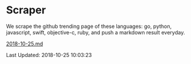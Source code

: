 # Scraper

We scrape the github trending page of these languages: go, python, javascript, swift, objective-c, ruby, and push a markdown result everyday.

[2018-10-25.md](https://github.com/henson/Scraper/blob/master/2018-10-25.md)

Last Updated: 2018-10-25 10:03:23